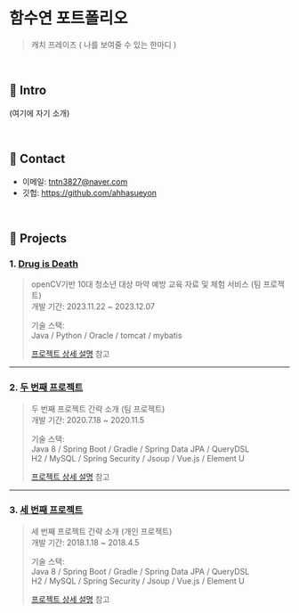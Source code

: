 # 함수연 포트폴리오
>캐치 프레이즈 ( 나를 보여줄 수 있는 한마디 )

</br>

## :pushpin: Intro
(여기에 자기 소개)

</br>

## :pushpin: Contact
- 이메일: tntn3827@naver.com
- 깃헙: https://github.com/ahhasueyon

</br>

## :pushpin: Projects
### 1. [Drug is Death](https://github.com/2023-SMHRD-IS-CLOUD-1/StrongRepo)
>openCV기반 10대 청소년 대상 마약 예방 교육 자료 및 체험 서비스 (팀 프로젝트)  
>개발 기간: 2023.11.22 ~ 2023.12.07 
>  
>기술 스택:  
>Java / Python / Oracle / tomcat / mybatis
>  
>[프로젝트 상세 설명](https://github.com/2023-SMHRD-IS-CLOUD-1/StrongRepo) 참고

---

### 2. [두 번째 프로젝트](https://github.com/JungHyung2/gitio.io)
>두 번째 프로젝트 간략 소개  (팀 프로젝트)  
>개발 기간: 2020.7.18 ~ 2020.11.5  
>  
>기술 스택:  
>Java 8 / Spring Boot / Gradle / Spring Data JPA / QueryDSL  
>H2 / MySQL / Spring Security / Jsoup / Vue.js / Element U  
>  
>[프로젝트 상세 설명](https://github.com/JungHyung2/gitio.io) 참고

---

### 3. [세 번째 프로젝트](https://github.com/JungHyung2/gitio.io)
>세 번째 프로젝트 간략 소개  (개인 프로젝트)  
>개발 기간: 2018.1.18 ~ 2018.4.5  
>  
>기술 스택:  
>Java 8 / Spring Boot / Gradle / Spring Data JPA / QueryDSL  
>H2 / MySQL / Spring Security / Jsoup / Vue.js / Element U  
>  
>[프로젝트 상세 설명](https://github.com/JungHyung2/gitio.io) 참고
